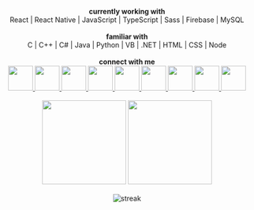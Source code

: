 <p align="center">
<!--
  <img src="https://github.com/cmcodes1/cmcodes1/blob/master/cmcodes.gif" width="430px" height="150px" alt="Hi! I am cmcodes 😊 JavaScript/ React (Native) Developer ⚛" />
  <br/>
  <br/>
-->
  <text><b>currently working with</b></text>
  <br/>
  <text>React | React Native | JavaScript | TypeScript | Sass | Firebase | MySQL</text>
  <br/><br/>
  <text><b>familiar with</b></text>
  <br/>
  <text>C | C++ | C# | Java | Python | VB | .NET | HTML | CSS | Node</text>
  <br/><br/>
  <text><b>connect with me</b></text>
  <br/>
  <a title="Google me" href="https://www.google.com/search?q=cmcodes&rlz=1C1CHZN_enIN928IN928&oq=cmcodes&aqs=chrome.0.69i59j35i39j0i10i30j69i60l3j69i65.2924j0j4&sourceid=chrome&ie=UTF-8">
        <img src="https://cdn4.iconfinder.com/data/icons/social-media-and-logos-11/32/Logo_Google-512.png" width="50" height="50" />
  </a>
  <a title="View my website" href="https://www.cmcodes.in/">
    <img src="https://cdn3.iconfinder.com/data/icons/colorful-guache-social-media-logos-1/159/social-media_web-256.png" width="50" height="50" />
  </a>
  <a title="Read my blogs on DEV" href="https://dev.to/cmcodes">
    <img src="https://cdn3.iconfinder.com/data/icons/logos-and-brands-adobe/512/84_Dev-512.png" width="50" height="50" />
  </a>
  <a title="View my Instagram profile" href="https://instagram.com/cmcodes">
    <img src="https://cdn4.iconfinder.com/data/icons/social-media-and-logos-11/32/Logo_Instagram-512.png" width="50" height="50" />
  </a>
  <a title="Email me" href="mailto:cm@cmcodes.in">
    <img src="https://cdn4.iconfinder.com/data/icons/social-media-and-logos-11/32/Logo_Gmail_envelope_letter_email-512.png" width="50" height="50" />
  </a>
  <a title="View my Stackoverflow profile" href="https://stackoverflow.com/users/8161436/cmcodes">
    <img src="https://cdn0.iconfinder.com/data/icons/social-media-and-logos-11/32/logo_stackoverflow_Stack_overflow-512.png" width="50" height="50" />
  </a>
  <a title="View my Twitter profile" href="https://twitter.com/cmcodes1">
    <img src="https://cdn4.iconfinder.com/data/icons/social-media-and-logos-11/32/Logo_Twitter_bird-512.png" width="50" height="50" />
  </a>
  <a title="Ping me on Telegram" href="https://t.me/cmcodes">
    <img src="https://cdn4.iconfinder.com/data/icons/social-media-and-logos-11/32/Logo_telegram_Airplane_Air_plane_paper_airplane-22-512.png" width="50" height="50" />
  </a>
  <a title="View my profile on LinkedIn" href="https://linkedin.com/in/cmcodes">
    <img src="https://cdn4.iconfinder.com/data/icons/social-media-and-logos-11/32/Logo_LinkedIn-512.png" width="50" height="50" />
  </a>
  <br/>
  <br/>
  <img src="https://github-readme-stats.vercel.app/api?username=cmcodes1&count_private=true&show_icons=true" height="170px">
  <img src="https://github-readme-stats.vercel.app/api/top-langs/?username=cmcodes1&layout=compact" height="170px">
  <br/>
  <br/>
  <img src="https://github-readme-streak-stats.herokuapp.com/?user=cmcodes1&theme=black-ice&hide_border=true&stroke=0000&background=0D1117&ring=e05397&fire=e05397&currStreakLabel=e05397&bg_color=30,e96443,904e95&title_color=fff&text_color=fff" alt="streak" />
</p>
